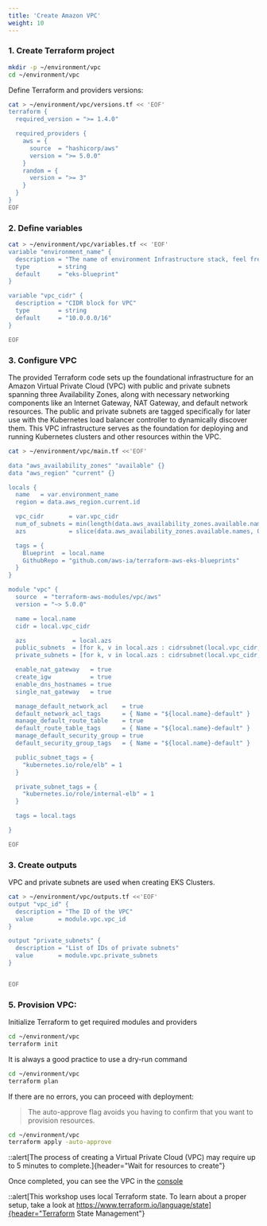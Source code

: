 ```yaml
---
title: 'Create Amazon VPC'
weight: 10
---
```


### 1. Create Terraform project

```bash
mkdir -p ~/environment/vpc
cd ~/environment/vpc
```

Define Terraform and providers versions:

```bash
cat > ~/environment/vpc/versions.tf << 'EOF'
terraform {
  required_version = ">= 1.4.0"

  required_providers {
    aws = {
      source  = "hashicorp/aws"
      version = ">= 5.0.0"
    }
    random = {
      version = ">= 3"
    }
  }
}
EOF
```

### 2. Define variables

```bash
cat > ~/environment/vpc/variables.tf << 'EOF'
variable "environment_name" {
  description = "The name of environment Infrastructure stack, feel free to rename it. Used for cluster and VPC names."
  type        = string
  default     = "eks-blueprint"
}

variable "vpc_cidr" {
  description = "CIDR block for VPC"
  type        = string
  default     = "10.0.0.0/16"
}

EOF
```

### 3. Configure VPC 

The provided Terraform code sets up the foundational infrastructure for an Amazon Virtual Private Cloud (VPC) with public and private subnets spanning three Availability Zones, along with necessary networking components like an Internet Gateway, NAT Gateway, and default network resources. The public and private subnets are tagged specifically for later use with the Kubernetes load balancer controller to dynamically discover them. This VPC infrastructure serves as the foundation for deploying and running Kubernetes clusters and other resources within the VPC.

```bash
cat > ~/environment/vpc/main.tf <<'EOF'

data "aws_availability_zones" "available" {}
data "aws_region" "current" {}

locals {
  name   = var.environment_name
  region = data.aws_region.current.id

  vpc_cidr       = var.vpc_cidr
  num_of_subnets = min(length(data.aws_availability_zones.available.names), 3)
  azs            = slice(data.aws_availability_zones.available.names, 0, local.num_of_subnets)

  tags = {
    Blueprint  = local.name
    GithubRepo = "github.com/aws-ia/terraform-aws-eks-blueprints"
  }
}

module "vpc" {
  source  = "terraform-aws-modules/vpc/aws"
  version = "~> 5.0.0"

  name = local.name
  cidr = local.vpc_cidr

  azs             = local.azs
  public_subnets  = [for k, v in local.azs : cidrsubnet(local.vpc_cidr, 6, k)]
  private_subnets = [for k, v in local.azs : cidrsubnet(local.vpc_cidr, 6, k + 10)]

  enable_nat_gateway   = true
  create_igw           = true
  enable_dns_hostnames = true
  single_nat_gateway   = true

  manage_default_network_acl    = true
  default_network_acl_tags      = { Name = "${local.name}-default" }
  manage_default_route_table    = true
  default_route_table_tags      = { Name = "${local.name}-default" }
  manage_default_security_group = true
  default_security_group_tags   = { Name = "${local.name}-default" }

  public_subnet_tags = {
    "kubernetes.io/role/elb" = 1
  }

  private_subnet_tags = {
    "kubernetes.io/role/internal-elb" = 1
  }

  tags = local.tags

}

EOF
```

### 3. Create outputs

VPC and private subnets are used when creating EKS Clusters.

```bash
cat > ~/environment/vpc/outputs.tf <<'EOF'
output "vpc_id" {
  description = "The ID of the VPC"
  value       = module.vpc.vpc_id
}

output "private_subnets" {
  description = "List of IDs of private subnets"
  value       = module.vpc.private_subnets
}


EOF
```

### 5. Provision VPC:

Initialize Terraform to get required modules and providers

```bash
cd ~/environment/vpc
terraform init
```

It is always a good practice to use a dry-run command

```bash
cd ~/environment/vpc
terraform plan
```

If there are no errors, you can proceed with deployment:
>The auto-approve flag avoids you having to confirm that you want to provision resources.

```bash
cd ~/environment/vpc
terraform apply -auto-approve
```

::alert[The process of creating a Virtual Private Cloud (VPC) may require up to 5 minutes to complete.]{header="Wait for resources to create"}


Once completed, you can see the VPC in the [console](https://console.aws.amazon.com/vpc/home?#vpcs:tag:Name=eks-blueprint)

::alert[This workshop uses local Terraform state. To learn about a proper setup, take a look at https://www.terraform.io/language/state]{header="Terraform State Management"}
